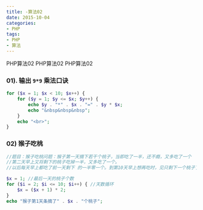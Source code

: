 ```yaml
---
title: -算法02
date: 2015-10-04
categories: 
- PHP
tags:
- PHP
- 算法
---
```


PHP算法02
PHP算法02
PHP算法02

<!-- more -->

### 01). 输出 `9*9` 乘法口诀

``` php
for ($x = 1; $x < 10; $x++) {
    for ($y = 1; $y <= $x; $y++) {
        echo $y . "*" . $x . "=" . $y * $x;
        echo "&nbsp&nbsp&nbsp";
    }
    echo "<br>";
}
```

### 02) 猴子吃桃

```php
//题目：猴子吃桃问题：猴子第一天摘下若干个桃子，当即吃了一半，还不瘾，又多吃了一个    
//第二天早上又将剩下的桃子吃掉一半，又多吃了一个。
//以后每天早上都吃了前一天剩下 的一半零一个。到第10天早上想再吃时，见只剩下一个桃子了。求第一天共摘了多少。 

$x = 1; //最后一天的桃子个数
for ($i = 2; $i <= 10; $i++) { //天数循环
    $x = ($x + 1) * 2;
}
echo "猴子第1天条摘了" . $x . "个桃子";
```




























